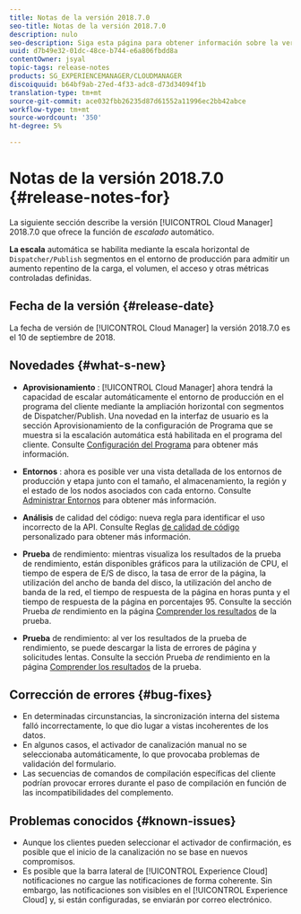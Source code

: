 ```yaml
---
title: Notas de la versión 2018.7.0
seo-title: Notas de la versión 2018.7.0
description: nulo
seo-description: Siga esta página para obtener información sobre la versión 2018.7.0 de Cloud Manager.
uuid: d7b49e32-01dc-48ce-b744-e6a806fbdd8a
contentOwner: jsyal
topic-tags: release-notes
products: SG_EXPERIENCEMANAGER/CLOUDMANAGER
discoiquuid: b64bf9ab-27ed-4f33-adc8-d73d34094f1b
translation-type: tm+mt
source-git-commit: ace032fbb26235d87d61552a11996ec2bb42abce
workflow-type: tm+mt
source-wordcount: '350'
ht-degree: 5%

---
```



# Notas de la versión 2018.7.0 {#release-notes-for}

La siguiente sección describe la versión [!UICONTROL Cloud Manager] 2018.7.0 que ofrece la función de *escalado* automático.

**La escala** automática se habilita mediante la escala horizontal de `Dispatcher/Publish` segmentos en el entorno de producción para admitir un aumento repentino de la carga, el volumen, el acceso y otras métricas controladas definidas.

## Fecha de la versión {#release-date}

La fecha de versión de [!UICONTROL Cloud Manager] la versión 2018.7.0 es el 10 de septiembre de 2018.

## Novedades {#what-s-new}

* **Aprovisionamiento** : [!UICONTROL Cloud Manager] ahora tendrá la capacidad de escalar automáticamente el entorno de producción en el programa del cliente mediante la ampliación horizontal con segmentos de Dispatcher/Publish. Una novedad en la interfaz de usuario es la sección Aprovisionamiento de la configuración de Programa que se muestra si la escalación automática está habilitada en el programa del cliente. Consulte [Configuración del Programa](setting-up-program.md) para obtener más información.

* **Entornos** : ahora es posible ver una vista detallada de los entornos de producción y etapa junto con el tamaño, el almacenamiento, la región y el estado de los nodos asociados con cada entorno. Consulte [Administrar Entornos](manage-your-environment.md) para obtener más información.

* **Análisis** de calidad del código: nueva regla para identificar el uso incorrecto de la API. Consulte Reglas [de calidad de código](custom-code-quality-rules.md) personalizado para obtener más información.

* **Prueba** de rendimiento: mientras visualiza los resultados de la prueba de rendimiento, están disponibles gráficos para la utilización de CPU, el tiempo de espera de E/S de disco, la tasa de error de la página, la utilización del ancho de banda del disco, la utilización del ancho de banda de la red, el tiempo de respuesta de la página en horas punta y el tiempo de respuesta de la página en porcentajes 95. Consulte la sección Prueba *de* rendimiento en la página [Comprender los resultados](understand-your-test-results.md) de la prueba.

* **Prueba** de rendimiento: al ver los resultados de la prueba de rendimiento, se puede descargar la lista de errores de página y solicitudes lentas. Consulte la sección Prueba *de* rendimiento en la página [Comprender los resultados](understand-your-test-results.md) de la prueba.

## Corrección de errores {#bug-fixes}

* En determinadas circunstancias, la sincronización interna del sistema falló incorrectamente, lo que dio lugar a vistas incoherentes de los datos.
* En algunos casos, el activador de canalización manual no se seleccionaba automáticamente, lo que provocaba problemas de validación del formulario.
* Las secuencias de comandos de compilación específicas del cliente podrían provocar errores durante el paso de compilación en función de las incompatibilidades del complemento.

## Problemas conocidos {#known-issues}

* Aunque los clientes pueden seleccionar el activador de confirmación, es posible que el inicio de la canalización no se base en nuevos compromisos.
* Es posible que la barra lateral de [!UICONTROL Experience Cloud] notificaciones no cargue las notificaciones de forma coherente. Sin embargo, las notificaciones son visibles en el [!UICONTROL Experience Cloud] y, si están configuradas, se enviarán por correo electrónico.

